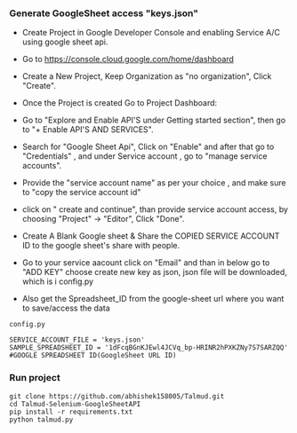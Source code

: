 ### Generate GoogleSheet access "keys.json"

- Create Project in Google Developer Console and enabling Service A/C using google sheet api.

- Go to https://console.cloud.google.com/home/dashboard 

- Create a New Project, Keep Organization as "no organization", Click "Create".

- Once the Project is created Go to Project Dashboard:

- Go to "Explore and Enable API'S under Getting started section", then go to "+ Enable API'S AND SERVICES".
- Search for "Google Sheet Api", Click on "Enable" and after that go to "Credentials" , and under Service account , go to "manage service accounts".
- Provide the "service account name" as per your choice , and make sure to "copy the service account id"
- click on " create and continue", than provide service account access, by choosing "Project" -> "Editor", Click "Done".
- Create A Blank Google sheet & Share the COPIED SERVICE ACCOUNT ID to the google sheet's share with people.
- Go to your service aacount click on "Email" and than in below go to "ADD KEY" choose create new key as json, json file will be downloaded, which is i config.py
- Also get the Spreadsheet_ID from the google-sheet url where you want to save/access the data

``` 
config.py

SERVICE_ACCOUNT_FILE = 'keys.json'
SAMPLE_SPREADSHEET_ID = '1dFcqBGnKJEwl4JCVq_bp-HRINR2hPXKZNy7S7SARZQQ' #GOOGLE SPREADSHEET ID(GoogleSheet URL ID)
```
### Run project
``` 
git clone https://github.com/abhishek158005/Talmud.git 
cd Talmud-Selenium-GoogleSheetAPI
pip install -r requirements.txt
python talmud.py
``` 
